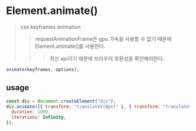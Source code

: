 # Element.animate()

> css keyframes animation
>
> > requestAnimationFrame은 gpu 가속을 사용할 수 없기 때문에 Element.animate()를 사용한다.
> >
> > > 최신 api이기 때문에 브라우저 호환성을 확인해야한다.

```js
animate(keyframes, options);
```

## usage

```js
const div = document.createElement("div");
div.animate([{ transform: "translateY(0px)" }, { transform: "translateY(100px)" }], {
  duration: 1000,
  iterations: Infinity,
});
```
